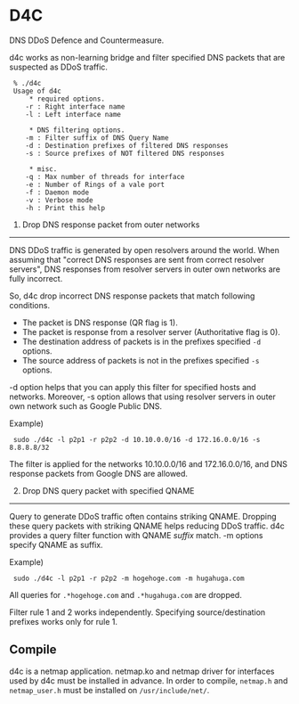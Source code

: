 D4C
===

DNS DDoS Defence and Countermeasure.

d4c works as non-learning bridge and filter specified DNS packets that 
are suspected as DDoS traffic.


	 % ./d4c 
	 Usage of d4c
	 	 * required options.
	 	-r : Right interface name
	 	-l : Left interface name
	 
	 	 * DNS filtering options.
	 	-m : Filter suffix of DNS Query Name
	 	-d : Destination prefixes of filtered DNS responses
	 	-s : Source prefixes of NOT filtered DNS responses
	 
	 	 * misc.
	 	-q : Max number of threads for interface
	 	-e : Number of Rings of a vale port
	 	-f : Daemon mode
	 	-v : Verbose mode
	 	-h : Print this help


1. Drop DNS response packet from outer networks
-----------------------------------------------

DNS DDoS traffic is generated by open resolvers around the world.
When assuming that "correct DNS responses are sent from correct resolver
servers", DNS responses from resolver servers in outer own networks are fully
incorrect.

So, d4c drop incorrect DNS response packets that match following conditions.

- The packet is DNS response (QR flag is 1).
- The packet is response from a resolver server (Authoritative flag is 0).
- The destination address of packets is in the prefixes specified `-d` options.
- The source address of packets is not in the prefixes specified `-s` options.

-d option helps that you can apply this filter for specified hosts and networks.
Moreover, -s option allows that using resolver servers in outer own network
such as Google Public DNS.

Example)

	 sudo ./d4c -l p2p1 -r p2p2 -d 10.10.0.0/16 -d 172.16.0.0/16 -s 8.8.8.8/32

The filter is applied for the networks 10.10.0.0/16 and 172.16.0.0/16,
and DNS response packets from Google DNS are allowed.


2. Drop DNS query packet with specified QNAME
---------------------------------------------

Query to generate DDoS traffic often contains striking QNAME.
Dropping these query packets with striking QNAME helps reducing DDoS traffic.
d4c provides a query filter function with QNAME _suffix_ match.
-m options specify QNAME as suffix.

Example)

	 sudo ./d4c -l p2p1 -r p2p2 -m hogehoge.com -m hugahuga.com

All queries for `.*hogehoge.com` and `.*hugahuga.com` are dropped.


Filter rule 1 and 2 works independently. Specifying source/destination prefixes
works only for rule 1.

Compile
-------

d4c is a netmap application. netmap.ko and netmap driver for interfaces used
by d4c must be installed in advance. In order to compile, `netmap.h` and	`netmap_user.h` must be installed on `/usr/include/net/`.
